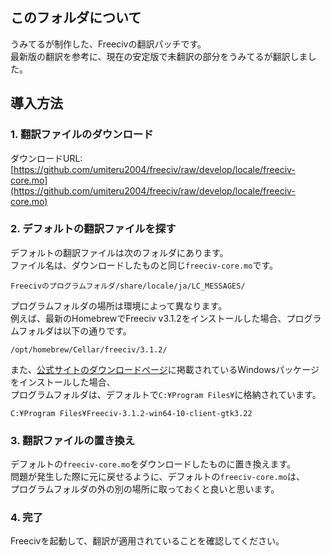 ## このフォルダについて
うみてるが制作した、Freecivの翻訳パッチです。  
最新版の翻訳を参考に、現在の安定版で未翻訳の部分をうみてるが翻訳しました。

## 導入方法
### 1. 翻訳ファイルのダウンロード
ダウンロードURL:  
[https://github.com/umiteru2004/freeciv/raw/develop/locale/freeciv-core.mo](https://github.com/umiteru2004/freeciv/raw/develop/locale/freeciv-core.mo)
### 2. デフォルトの翻訳ファイルを探す
デフォルトの翻訳ファイルは次のフォルダにあります。  
ファイル名は、ダウンロードしたものと同じ`freeciv-core.mo`です。
```
Freecivのプログラムフォルダ/share/locale/ja/LC_MESSAGES/
```
プログラムフォルダの場所は環境によって異なります。  
例えば、最新のHomebrewでFreeciv v3.1.2をインストールした場合、プログラムフォルダは以下の通りです。
```
/opt/homebrew/Cellar/freeciv/3.1.2/
```
また、[公式サイトのダウンロードページ](https://freeciv.org/download.html)に掲載されているWindowsパッケージをインストールした場合、  
プログラムフォルダは、デフォルトで`C:¥Program Files¥`に格納されています。
```
C:¥Program Files¥Freeciv-3.1.2-win64-10-client-gtk3.22
```
### 3. 翻訳ファイルの置き換え
デフォルトの`freeciv-core.mo`をダウンロードしたものに置き換えます。  
問題が発生した際に元に戻せるように、デフォルトの`freeciv-core.mo`は、  
プログラムフォルダの外の別の場所に取っておくと良いと思います。
### 4. 完了
Freecivを起動して、翻訳が適用されていることを確認してください。
